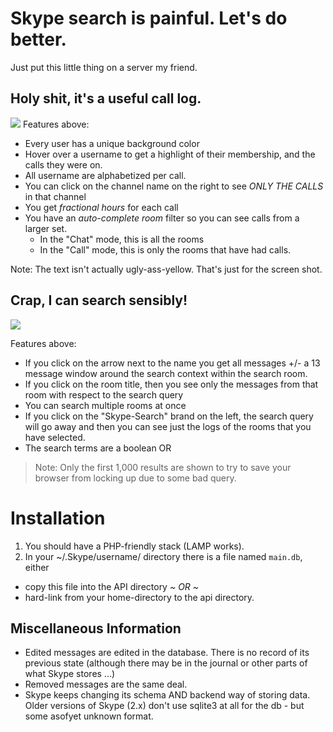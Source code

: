 # Skype search is painful. Let's do better.

Just put this little thing on a server my friend.

## Holy shit, it's a useful call log.
<img src=http://i.imgur.com/bagatWC.png>
Features above:

* Every user has a unique background color
* Hover over a username to get a highlight of their membership, and the calls they were on.
* All username are alphabetized per call.
* You can click on the channel name on the right to see *ONLY THE CALLS* in that channel
* You get *fractional hours* for each call
* You have an *auto-complete room* filter so you can see calls from a larger set.
  * In the "Chat" mode, this is all the rooms
  * In the "Call" mode, this is only the rooms that have had calls.

Note: The text isn't actually ugly-ass-yellow. That's just for the screen shot.

## Crap, I can search sensibly!
<img src=http://i.imgur.com/ePGIi5m.png>

Features above:

 * If you click on the arrow next to the name you get all messages +/- a 13 message window around the search context within the search room.
 * If you click on the room title, then you see only the messages from that room with respect to the search query
 * You can search multiple rooms at once
 * If you click on the "Skype-Search" brand on the left, the search query will go away and then you can see just the logs of the rooms that you have selected.
 * The search terms are a boolean OR

<blockquote>
Note: Only the first 1,000 results are shown to try to save your browser from locking up due to some bad query.
</blockquote>

# Installation

1. You should have a PHP-friendly stack (LAMP works).
2. In your ~/.Skype/username/ directory there is a file named `main.db`, either
  * copy this file into the API directory *~ OR ~*
  * hard-link from your home-directory to the api directory.


## Miscellaneous Information

* Edited messages are edited in the database. There is no record of its previous state (although there may be in the journal or other parts of what Skype stores ...)
* Removed messages are the same deal.
* Skype keeps changing its schema AND backend way of storing data. Older versions of Skype (2.x) don't use sqlite3 at all for the db - but some asofyet unknown format.
